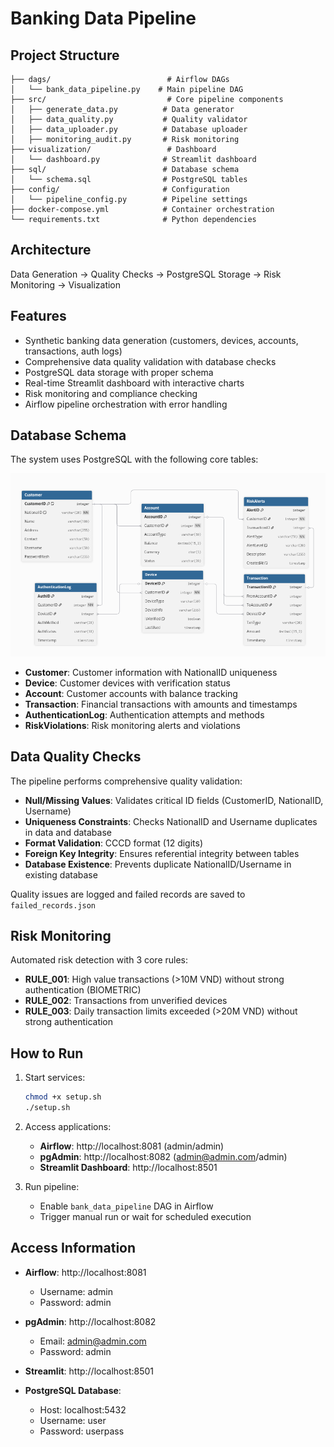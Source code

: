 # Banking Data Pipeline

## Project Structure
```
├── dags/                          # Airflow DAGs
│   └── bank_data_pipeline.py    # Main pipeline DAG
├── src/                           # Core pipeline components
│   ├── generate_data.py          # Data generator
│   ├── data_quality.py           # Quality validator
│   ├── data_uploader.py          # Database uploader
│   ├── monitoring_audit.py       # Risk monitoring
├── visualization/                 # Dashboard
│   └── dashboard.py              # Streamlit dashboard
├── sql/                          # Database schema
│   └── schema.sql                # PostgreSQL tables
├── config/                       # Configuration
│   └── pipeline_config.py        # Pipeline settings
├── docker-compose.yml            # Container orchestration
└── requirements.txt              # Python dependencies
```

## Architecture
Data Generation → Quality Checks → PostgreSQL Storage → Risk Monitoring → Visualization

## Features
- Synthetic banking data generation (customers, devices, accounts, transactions, auth logs)
- Comprehensive data quality validation with database checks
- PostgreSQL data storage with proper schema
- Real-time Streamlit dashboard with interactive charts
- Risk monitoring and compliance checking
- Airflow pipeline orchestration with error handling

## Database Schema
The system uses PostgreSQL with the following core tables:

![Database Schema](img/image.png)

- **Customer**: Customer information with NationalID uniqueness
- **Device**: Customer devices with verification status
- **Account**: Customer accounts with balance tracking
- **Transaction**: Financial transactions with amounts and timestamps
- **AuthenticationLog**: Authentication attempts and methods
- **RiskViolations**: Risk monitoring alerts and violations

## Data Quality Checks
The pipeline performs comprehensive quality validation:
- **Null/Missing Values**: Validates critical ID fields (CustomerID, NationalID, Username)
- **Uniqueness Constraints**: Checks NationalID and Username duplicates in data and database
- **Format Validation**: CCCD format (12 digits)
- **Foreign Key Integrity**: Ensures referential integrity between tables
- **Database Existence**: Prevents duplicate NationalID/Username in existing database

Quality issues are logged and failed records are saved to `failed_records.json`

## Risk Monitoring
Automated risk detection with 3 core rules:
- **RULE_001**: High value transactions (>10M VND) without strong authentication (BIOMETRIC)
- **RULE_002**: Transactions from unverified devices
- **RULE_003**: Daily transaction limits exceeded (>20M VND) without strong authentication

## How to Run
1. Start services:
   ```bash
   chmod +x setup.sh
   ./setup.sh
   ```


2. Access applications:
   - **Airflow**: http://localhost:8081 (admin/admin)
   - **pgAdmin**: http://localhost:8082 (admin@admin.com/admin)
   - **Streamlit Dashboard**: http://localhost:8501

3. Run pipeline:
   - Enable `bank_data_pipeline` DAG in Airflow
   - Trigger manual run or wait for scheduled execution

## Access Information
- **Airflow**: http://localhost:8081
  - Username: admin
  - Password: admin

- **pgAdmin**: http://localhost:8082
  - Email: admin@admin.com
  - Password: admin

- **Streamlit**: http://localhost:8501

- **PostgreSQL Database**:
  - Host: localhost:5432
  - Username: user
  - Password: userpass
